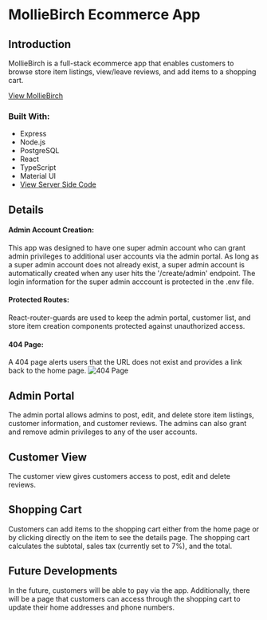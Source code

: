 # MollieBirch Ecommerce App #

## Introduction

MollieBirch is a full-stack ecommerce app that enables customers to browse store item listings, view/leave reviews, and add items to a shopping cart.

[View MollieBirch](https://hw-ecommerce-store.herokuapp.com/ "View MollieBirch")

### Built With:

* Express
* Node.js
* PostgreSQL
* React
* TypeScript
* Material UI
* [View Server Side Code](https://github.com/hewayman/redbadge-ecommerce-server/ "View Server Side Code")

## Details
#### Admin Account Creation:
This app was designed to have one super admin account who can grant admin privileges to additional user accounts via the admin portal. As long as a super admin account does not already exist, a super admin account is automatically created when any user hits the '/create/admin' endpoint. The login information for the super admin acccount is protected in the .env file.

#### Protected Routes:
React-router-guards are used to keep the admin portal, customer list, and store item creation components protected against unauthorized access.

#### 404 Page:
A 404 page alerts users that the URL does not exist and provides a link back to the home page.
![404 Page](https://i.ibb.co/cLggkvM/404.jpg/100x100 "404 Page")

## Admin Portal
The admin portal allows admins to post, edit, and delete store item listings, customer information, and customer reviews. The admins can also grant and remove admin privileges to any of the user accounts.

## Customer View
The customer view gives customers access to post, edit and delete reviews. 

## Shopping Cart
Customers can add items to the shopping cart either from the home page or by clicking directly on the item to see the details page. The shopping cart calculates the subtotal, sales tax (currently set to 7%), and the total.

## Future Developments
In the future, customers will be able to pay via the app. Additionally, there will be a page that customers can access through the shopping cart to update their home addresses and phone numbers.
